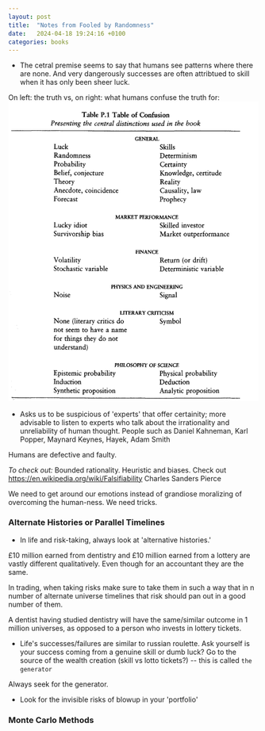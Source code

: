 ```yaml
---
layout: post
title:  "Notes from Fooled by Randomness"
date:   2024-04-18 19:24:16 +0100
categories: books
---
```


* The cetral premise seems to say that humans see patterns where there are none. And very dangerously successes are often attribtued to skill when it has only been sheer luck.

On left: the truth vs, on right: what humans confuse the truth for:
![image info](/assets/Distinctions.png)


* Asks us to be suspicious of 'experts' that offer certainity; more advisable to listen to 
experts who talk about the irrationality and unreliability of human thought. People such as Daniel Kahneman, Karl Popper, Maynard Keynes, Hayek, Adam Smith

Humans are defective and faulty. 

_To check out:_
Bounded rationality.
Heuristic and biases.
Check out https://en.wikipedia.org/wiki/Falsifiability
Charles Sanders Pierce

We need to get around our emotions instead of grandiose moralizing of overcoming the human-ness. We need tricks.

### Alternate Histories or Parallel Timelines

* In life and risk-taking, always look at 'alternative histories.'

£10 million earned from dentistry and £10 million earned from a lottery are vastly different qualitatively. Even though for an accountant they are the same.

In trading, when taking risks make sure to take them in such a way that in n number of alternate universe timelines that risk should pan out in a good number of them.

A dentist having studied dentistry will have the same/similar outcome in 1 million universes, as opposed to a person who invests in lottery tickets.

* Life's successes/failures are similar to russian roulette. Ask yourself is your success coming from a genuine skill or dumb luck? Go to the source of the wealth creation (skill vs lotto tickets?) -- this is called `the generator`

Always seek for the generator.

* Look for the invisible risks of blowup in your 'portfolio'

### Monte Carlo Methods